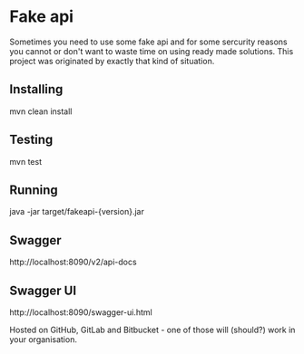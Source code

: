 # Fake api
Sometimes you need to use some fake api and for some sercurity reasons you cannot or don't want to waste time on using ready made solutions. This project was originated by exactly that kind of situation.

## Installing
mvn clean install

## Testing
mvn test

## Running
java -jar target/fakeapi-{version}.jar

## Swagger
http://localhost:8090/v2/api-docs

## Swagger UI
http://localhost:8090/swagger-ui.html

Hosted on GitHub, GitLab and Bitbucket - one of those will (should?) work in your organisation.
